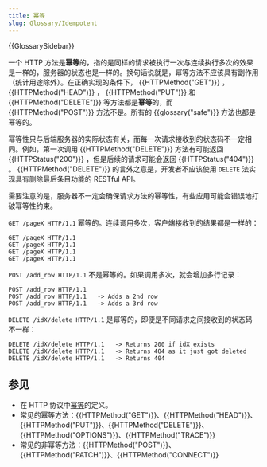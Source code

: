 ```yaml
---
title: 幂等
slug: Glossary/Idempotent
---
```


{{GlossarySidebar}}

一个 HTTP 方法是**幂等**的，指的是同样的请求被执行一次与连续执行多次的效果是一样的，服务器的状态也是一样的。换句话说就是，幂等方法不应该具有副作用（统计用途除外）。在正确实现的条件下， {{HTTPMethod("GET")}} ， {{HTTPMethod("HEAD")}} ， {{HTTPMethod("PUT")}} 和 {{HTTPMethod("DELETE")}} 等方法都是**幂等**的，而 {{HTTPMethod("POST")}} 方法不是。所有的 {{glossary("safe")}} 方法也都是幂等的。

幂等性只与后端服务器的实际状态有关，而每一次请求接收到的状态码不一定相同。例如，第一次调用 {{HTTPMethod("DELETE")}} 方法有可能返回 {{HTTPStatus("200")}} ，但是后续的请求可能会返回 {{HTTPStatus("404")}} 。 {{HTTPMethod("DELETE")}} 的言外之意是，开发者不应该使用 `DELETE` 法实现具有删除最后条目功能的 RESTful API。

需要注意的是，服务器不一定会确保请求方法的幂等性，有些应用可能会错误地打破幂等性约束。

`GET /pageX HTTP/1.1` 幂等的。连续调用多次，客户端接收到的结果都是一样的：

```
GET /pageX HTTP/1.1
GET /pageX HTTP/1.1
GET /pageX HTTP/1.1
GET /pageX HTTP/1.1
```

`POST /add_row HTTP/1.1` 不是幂等的。如果调用多次，就会增加多行记录：

```
POST /add_row HTTP/1.1
POST /add_row HTTP/1.1   -> Adds a 2nd row
POST /add_row HTTP/1.1   -> Adds a 3rd row
```

`DELETE /idX/delete HTTP/1.1` 是幂等的，即便是不同请求之间接收到的状态码不一样：

```
DELETE /idX/delete HTTP/1.1   -> Returns 200 if idX exists
DELETE /idX/delete HTTP/1.1   -> Returns 404 as it just got deleted
DELETE /idX/delete HTTP/1.1   -> Returns 404
```

## 参见

- 在 HTTP 协议中[幂等](https://tools.ietf.org/html/rfc7231#section-4.2.2)的定义。
- 常见的幂等方法：{{HTTPMethod("GET")}}、{{HTTPMethod("HEAD")}}、{{HTTPMethod("PUT")}}、{{HTTPMethod("DELETE")}}、{{HTTPMethod("OPTIONS")}}、{{HTTPMethod("TRACE")}}
- 常见的非幂等方法：{{HTTPMethod("POST")}}、{{HTTPMethod("PATCH")}}、{{HTTPMethod("CONNECT")}}
